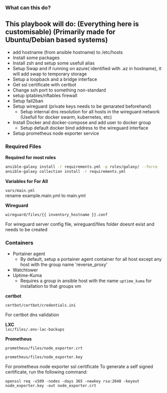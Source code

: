 ### What can this do? ###

## This playbook will do: (Everything here is customisable) (Primarily made for Ubuntu/Debian based systems)

- add hostname (from ansible hostname) to /etc/hosts 
- Install some packages
- Install zsh and setup some usefull alias
- Setup Swap and if running on azure( identified with .az in hostname), it will add swap to temporary storage
- Setup a loopback and a bridge interface
- Get ssl certificate with certbot
- Change ssh port to something non-standard
- setup iptables/nftables firewall
- Setup fail2ban
- Setup wireguard (private keys needs to be genarated beforehand)
    - Setup internal dns resolution for all hosts in the wireguard network (Usefull for docker swarm, kubernetes, etc)
- Install Docker and docker-compose and add user to docker group
    - Setup default docker bind address to the wireguard interface
- Setup prometheus node exporter service

### Required Files ###

**Required for most roles**
```bash
ansible-galaxy install -r requirements.yml -p roles/galaxy/ --force
ansible-galaxy collection install -r requirements.yml
```

**Variables for For All**

```vars/main.yml```
<br>rename example.main.yml to main.yml

**Wireguard**

```wireguard/files/{{ inventory_hostname }}.conf ```

For wireguard server config file, wireguard/files folder doesnt exist and needs to be created

### Containers
- Portainer agent
    - By default, setup a portainer agent container for all host except any host with the group name 'reverse_proxy'
- Watchtower
- Uptime-Kuma
    - Requires a group in ansible host with the name `uptime_kuma` for installation to that groups vm


**certbot**

```certbot/certbot/credentials.ini```

For certbot dns validation

**LXC**
<br>```lxc/files/.env-lac-backups```

**Prometheus**

```prometheus/files/node_exporter.crt```

```prometheus/files/node_exporter.key```

For prometheus node exporter ssl certificate
To generate a self signed certificate, run the following command:

```openssl req -x509 -nodes -days 365 -newkey rsa:2048 -keyout node_exporter.key -out node_exporter.crt```

